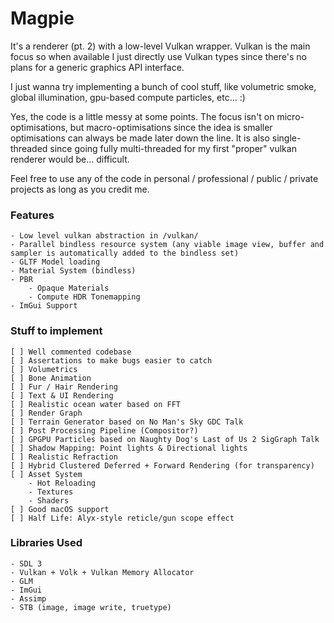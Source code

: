 # Magpie

It's a renderer (pt. 2) with a low-level Vulkan wrapper. Vulkan is the main focus so when available I just directly use Vulkan types since there's no plans for a generic graphics API interface.

I just wanna try implementing a bunch of cool stuff, like volumetric smoke, global illumination, gpu-based compute particles, etc... :)

Yes, the code is a little messy at some points. The focus isn't on micro-optimisations, but macro-optimisations since the idea is smaller optimisations can always be made later down the line. It is also single-threaded since going fully multi-threaded for my first "proper" vulkan renderer would be... difficult.

Feel free to use any of the code in personal / professional / public / private projects as long as you credit me.

### Features
	- Low level vulkan abstraction in /vulkan/
	- Parallel bindless resource system (any viable image view, buffer and sampler is automatically added to the bindless set)
	- GLTF Model loading
	- Material System (bindless)
	- PBR
		- Opaque Materials
		- Compute HDR Tonemapping
	- ImGui Support

### Stuff to implement
	[ ] Well commented codebase
	[ ] Assertations to make bugs easier to catch
	[ ] Volumetrics
	[ ] Bone Animation
	[ ] Fur / Hair Rendering
	[ ] Text & UI Rendering
	[ ] Realistic ocean water based on FFT
	[ ] Render Graph
	[ ] Terrain Generator based on No Man's Sky GDC Talk
	[ ] Post Processing Pipeline (Compositor?)
	[ ] GPGPU Particles based on Naughty Dog's Last of Us 2 SigGraph Talk
	[ ] Shadow Mapping: Point lights & Directional lights
	[ ] Realistic Refraction
	[ ] Hybrid Clustered Deferred + Forward Rendering (for transparency)
	[ ] Asset System
		- Hot Reloading
		- Textures
		- Shaders
	[ ] Good macOS support
	[ ] Half Life: Alyx-style reticle/gun scope effect

### Libraries Used
	- SDL 3
	- Vulkan + Volk + Vulkan Memory Allocator
	- GLM
	- ImGui
	- Assimp
	- STB (image, image write, truetype)
